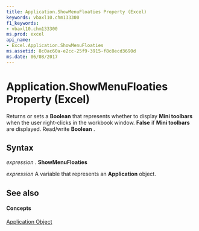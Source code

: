 ```yaml
---
title: Application.ShowMenuFloaties Property (Excel)
keywords: vbaxl10.chm133300
f1_keywords:
- vbaxl10.chm133300
ms.prod: excel
api_name:
- Excel.Application.ShowMenuFloaties
ms.assetid: 8c0ac60a-e2cc-25f9-3915-f8c8ecd3690d
ms.date: 06/08/2017
---
```



# Application.ShowMenuFloaties Property (Excel)

Returns or sets a  **Boolean** that represents whether to display **Mini toolbars** when the user right-clicks in the workbook window. **False** if **Mini toolbars** are displayed. Read/write **Boolean** .


## Syntax

 _expression_ . **ShowMenuFloaties**

 _expression_ A variable that represents an **Application** object.


## See also


#### Concepts


[Application Object](Excel.Application(objec).md)

